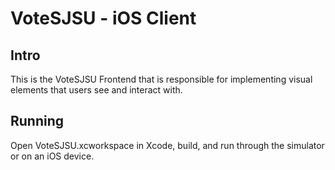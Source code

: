 # VoteSJSU - iOS Client

## Intro
This is the VoteSJSU Frontend that is responsible for implementing visual elements that users see and interact with.

## Running 
Open VoteSJSU.xcworkspace in Xcode, build, and run through the simulator or on an iOS device.
